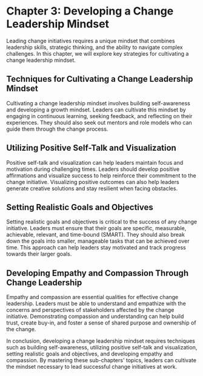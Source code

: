 Chapter 3: Developing a Change Leadership Mindset
=================================================

Leading change initiatives requires a unique mindset that combines leadership skills, strategic thinking, and the ability to navigate complex challenges. In this chapter, we will explore key strategies for cultivating a change leadership mindset.

Techniques for Cultivating a Change Leadership Mindset
------------------------------------------------------

Cultivating a change leadership mindset involves building self-awareness and developing a growth mindset. Leaders can cultivate this mindset by engaging in continuous learning, seeking feedback, and reflecting on their experiences. They should also seek out mentors and role models who can guide them through the change process.

Utilizing Positive Self-Talk and Visualization
----------------------------------------------

Positive self-talk and visualization can help leaders maintain focus and motivation during challenging times. Leaders should develop positive affirmations and visualize success to help reinforce their commitment to the change initiative. Visualizing positive outcomes can also help leaders generate creative solutions and stay resilient when facing obstacles.

Setting Realistic Goals and Objectives
--------------------------------------

Setting realistic goals and objectives is critical to the success of any change initiative. Leaders must ensure that their goals are specific, measurable, achievable, relevant, and time-bound (SMART). They should also break down the goals into smaller, manageable tasks that can be achieved over time. This approach can help leaders stay motivated and track progress towards their larger goals.

Developing Empathy and Compassion Through Change Leadership
-----------------------------------------------------------

Empathy and compassion are essential qualities for effective change leadership. Leaders must be able to understand and empathize with the concerns and perspectives of stakeholders affected by the change initiative. Demonstrating compassion and understanding can help build trust, create buy-in, and foster a sense of shared purpose and ownership of the change.

In conclusion, developing a change leadership mindset requires techniques such as building self-awareness, utilizing positive self-talk and visualization, setting realistic goals and objectives, and developing empathy and compassion. By mastering these sub-chapters' topics, leaders can cultivate the mindset necessary to lead successful change initiatives at work.
